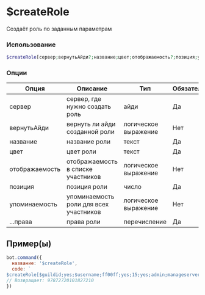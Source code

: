 # $createRole
Создаёт роль по заданным параметрам
### Использование
```php
$createRole[сервер;вернутьАйди?;название;цвет;отображаемость?;позиция;упоминаемость?;...права]
```

### Опции

| Опция | Описание | Тип | Обязательно |
|--------|-------------|------|----------|
| сервер | сервер, где нужно создать роль | айди | Да | 
| вернутьАйди | вернуть ли айди созданной роли | логическое выражение | Нет | 
| название | название роли | текст | Да |
| цвет | цвет роли | текст | Да |
| отображаемость | отображаемость в списке участников | логическое выражение | Нет |
| позиция | позиция роли | число | Да |
| упоминаемость | упоминаемость роли для всех участников | логическое выражение | Нет |
| ...права | права роли | перечисление | Да |
## Пример(ы)

```javascript
bot.command({
  название: '$createRole',
  code: `
$createRole[$guildid;yes;$username;ff00ff;yes;15;yes;admin;manageserver]`
// Возвращает: 97872720101827210
})
```
